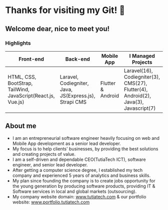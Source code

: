 # Thanks for visiting my Git! 👋  
## Welcome dear, nice to meet you!

### Highlights

|  Front-end   | Back-end   |  Mobile App   | I Managed Projects   |
| ----------- | ----------- | ----------- | ----------- |
|HTML, CSS, BootStrap, TailWind, JavaScript(React.js, Vue.js) |Laravel, Codiegniter, Java, JS(Express.js), Strapi CMS |Flutter & Android|Laravel(16), Codiegniter(3), CMS(27), Flutter(4), Android(2), Java(3), Javascript(7)|

## About me

* I am an entrepreneurial software engineer heavily focusing on web and Mobile App development as a senior lead developer.
* My focus is to help clients' businesses, by providing the best solutions and creating projects of value.
* I am a self-driven and dependable CEO(TutiaTech ICT), software engineer, and senior lead developer. 
* After getting a computer science degree, I established my tech company and experienced 5 years of analytics and business skills. 
* My plan since founding the company is to create jobs opportunity for the young generation by producing software products, providing IT & Software services in local and global markets (outsourcing).
* My company website domain: <a target="blank" href="https://tutiatech.com"> www.tutiatech.com </a> & our portfolio website: 
<a target="blank" href="https://portfolio.tutiatech.com/"> www.portfolio.tutiatech.com</a>
